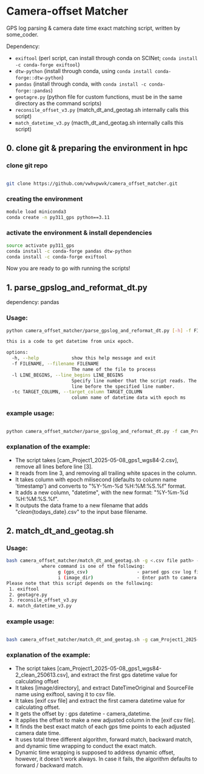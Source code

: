 # Camera-offset Matcher
GPS log parsing & camera date time exact matching script, written by some_coder. 

Dependency:
- `exiftool` (perl script, can install through conda on SCINet; `conda install -c conda-forge exiftool`)
- `dtw-python` (install through conda, using `conda install conda-forge::dtw-python`)
- `pandas` (install through conda, with `conda install -c conda-forge::pandas`)
- `geotagre.py` (python file for custom functions, must be in the same directory as the command scripts)
- `reconsile_offset_v3.py` (match_dt_and_geotag.sh internally calls this script)
- `match_datetime_v3.py` (macth_dt_and_geotag.sh internally calls this script)

## 0. clone git & preparing the environment in hpc

### clone git repo

```bash

git clone https://github.com/vwhvpwvk/camera_offset_matcher.git

```

### creating the environment

```bash
module load miniconda3
conda create -n py311_gps python==3.11

```

### activate the environment & install dependencies

```bash
source activate py311_gps
conda install -c conda-forge pandas dtw-python
conda install -c conda-forge exiftool
```
Now you are ready to go with running the scripts!

## 1. parse_gpslog_and_reformat_dt.py

dependency: pandas

### Usage: 

```bash
python camera_offset_matcher/parse_gpslog_and_reformat_dt.py [-h] -f FILENAME -l LINE_BEGINS [-tc TARGET_COLUMN]

this is a code to get datetime from unix epoch.

options:
  -h, --help            show this help message and exit
  -f FILENAME, --filename FILENAME
                        The name of the file to process
  -l LINE_BEGINS, --line_begins LINE_BEGINS
                        Specify line number that the script reads. The script removes every
                        line before the specified line number.
  -tc TARGET_COLUMN, --target_column TARGET_COLUMN
                        column name of datetime data with epoch ms
```
### example usage:

```bash

python camera_offset_matcher/parse_gpslog_and_reformat_dt.py -f cam_Project1_2025-05-08_gps1_wgs84-2.csv -l 3

```

### explanation of the example:
- The script takes [cam_Project1_2025-05-08_gps1_wgs84-2.csv], remove all lines before line [3].
- It reads from line 3, and removing all trailing white spaces in the column. 
- It takes column with epoch milisecond (defaults to column name 'timestamp') and converts to "%Y-%m-%d %H:%M:%S.%f" format.
- It adds a new column, "datetime", with the new format: "%Y-%m-%d %H:%M:%S.%f".
- It outputs the data frame to a new filename that adds "_clean_{todays_date}.csv" to the input base filename.

## 2. match_dt_and_geotag.sh

### Usage: 

```bash 
bash camera_offset_matcher/match_dt_and_geotag.sh -g <.csv file path> -i <directory>
             where command is one of the following:
                   g (gps_csv)                  - parsed gps csv log file---output of parse_gpslog_and_reformat.py
                   i (image_dir)                - Enter path to camera image files
Please note that this script depends on the following:
 1. exiftool
 2. geotagre.py
 3. reconsile_offset_v3.py
 4. match_datetime_v3.py
```

### example usage:

```bash

bash camera_offset_matcher/match_dt_and_geotag.sh -g cam_Project1_2025-05-08_gps1_wgs84-2_clean_250613.csv -i image/directory

```

### explanation of the example:

- The script takes [cam_Project1_2025-05-08_gps1_wgs84-2_clean_250613.csv], and extract the first gps datetime value for calculating offset
- It takes [image/directory], and extract DateTimeOriginal and SourceFile name using exiftool, saving it to csv file. 
- It takes [exif csv file] and extract the first camera datetime value for calculating offset.
- It gets the offset by : gps datetime - camera_datetime.
- It applies the offset to make a new adjusted column in the [exif csv file].
- It finds the best exact match of each gps time points to each adjusted camera date time.
- It uses total three different algorithm, forward match, backward match, and dynamic time wrapping to conduct the exact match.
- Dynamic time wrapping is supposed to address dynamic offset, however, it doesn't work always. In case it fails, the algorithm defaults to forward / backward match.



